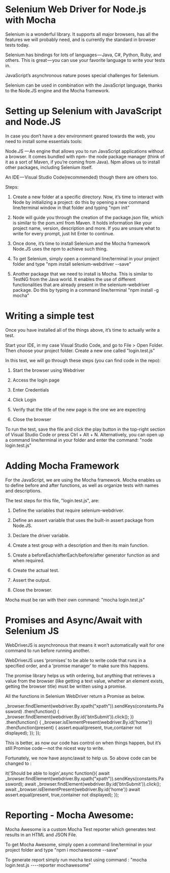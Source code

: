 # Selenium Web Driver for Node.js with Mocha

Selenium is a wonderful library. It supports all major browsers, has all the features we will probably need, and is currently the standard in browser tests today.

Selenium has bindings for lots of languages — Java, C#, Python, Ruby, and others. This is great — you can use your favorite language to write your tests in.

JavaScript’s asynchronous nature poses special challenges for Selenium.

Selenium can be used in combination with the JavaScript language, thanks to the Node.JS engine and the Mocha framework.

# Setting up Selenium with JavaScript and Node.JS

In case you don’t have a dev environment geared towards the web, you need to install some essentials tools:

Node.JS — An engine that allows you to run JavaScript applications without a browser. It comes bundled with npm- the node package manager (think of it as a sort of Maven, if you’re coming from Java). Npm allows us to install other packages, including Selenium itself.

An IDE — Visual Studio Code(recommended) though there are others too.

Steps:

1. Create a new folder at a specific directory. Now, it’s time to interact with Node by initializing a project: do this by opening a new command line/terminal window in that folder and typing "npm init"

2. Node will guide you through the creation of the package.json file, which is similar to the pom.xml from Maven. It holds information like your project name, version, description and more. If you are unsure what to write for every prompt, just hit Enter to continue.

3. Once done, it’s time to install Selenium and the Mocha framework  Node.JS uses the npm to achieve such thing.

4. To get Selenium, simply open a command line/terminal in your project folder and type "npm install selenium-webdriver --save"

5. Another package that we need to install is Mocha. This is similar to TestNG from the Java world. It enables the use of different functionalities that are already present in the selenium-webdriver package. Do this by typing in a command line/terminal "npm install -g mocha"

# Writing a simple test

Once you have installed all of the things above, it’s time to actually write a test.

Start your IDE, in my case Visual Studio Code, and go to File > Open Folder. Then choose your project folder. 
Create a new one called "login.test.js"

In this test, we will go through these steps (you can find code in the repo):

1. Start the browser using Webdriver

2. Access the login page

3. Enter Credentials

4. Click Login

5. Verify that the title of the new page is the one we are expecting

6. Close the browser

To run the test, save the file and click the play button in the top-right section of Visual Studio Code or press Ctrl + Alt + N. Alternatively, you can open up a command line/terminal in your folder and enter the command: "node login.test.js"

# Adding Mocha Framework

For the JavaScript, we are using the Mocha framework. Mocha enables us to define before and after functions, as well as organize tests with names and descriptions.

The test steps for this file, "login.test.js", are:

1. Define the variables that require selenium-webdriver.

2. Define an assert variable that uses the built-in assert package from Node.JS.

3. Declare the driver variable.

4. Create a test group with a description and then its main function.

5. Create a beforeEach/afterEach/before/after generator function as and when required.

6. Create the actual test.

7. Assert the output.

8. Close the browser.

Mocha must be ran with their own command: "mocha login.test.js"

# Promises and Async/Await with Selenium JS

WebDriverJS is asynchronous that means it won’t automatically wait for one command to run before running another.

WebDriverJS uses ‘promises’ to be able to write code that runs in a specified order, and a ‘promise manager’ to make sure this happens.

The promise library helps us wtih ordering, but anything that retrieves a value from the browser (like getting a text value, whether an element exists, getting the browser title) must be written using a promise.

All the functions in Selenium WebDriver return a Promise as below.

_browser.findElement(webdriver.By.xpath("xpath")).sendKeys(constants.Password)
.then(function() {
_browser.findElement(webdriver.By.id('btnSubmit')).click();
})
.then(function() {
_browser.isElementPresent(webdriver.By.id('home'))
.then(function(present) {
      assert.equal(present, true,container not displayed);
});
});

This is better, as now our code has control on when things happen, but it’s still Promise code — not the nicest way to write.

Fortunately, we now have async/await to help us. So above code can be changed to :

it('Should be able to login',async function(){
await _browser.findElement(webdriver.By.xpath("xpath")).sendKeys(constants.Password);
await _browser.findElement(webdriver.By.id('btnSubmit')).click();
await _browser.isElementPresent(webdriver.By.id('home'))
await assert.equal(present, true,container not displayed);
});
    

# Reporting - Mocha Awesome:

Mocha Awesome is a custom Mocha Test reporter which generates test results in an HTML and JSON File.

To get Mocha Awesome, simply open a command line/terminal in your project folder and type "npm i mochawesome --save"

To generate report simply run mocha test using command : "mocha login.test.js ----reporter mochawesome"
